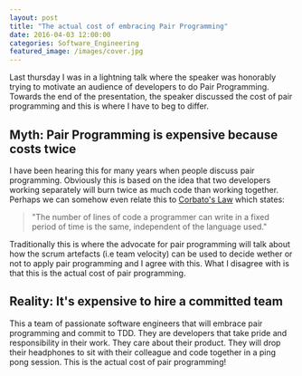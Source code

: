 ```yaml
---
layout: post
title: "The actual cost of embracing Pair Programming"
date: 2016-04-03 12:00:00
categories: Software_Engineering
featured_image: /images/cover.jpg
---
```


Last thursday I was in a lightning talk where the speaker was honorably trying to motivate an audience of developers to do Pair Programming. Towards the end of the presentation, the speaker discussed the cost of pair programming and this is where I have to beg to differ.

## Myth: Pair Programming is expensive because costs twice

I have been hearing this for many years when people discuss pair programming. Obviously this is based on the idea that two developers working separately will burn twice as much code than working together. Perhaps we can somehow even relate this to [Corbato's Law](https://en.wikipedia.org/wiki/Fernando_J._Corbat%C3%B3) which states:
> "The number of lines of code a programmer can write in a fixed period of time is the same, independent of the language used."

Traditionally this is where the advocate for pair programming will talk about how the scrum artefacts (i.e team velocity) can be used to decide wether or not to apply pair programming and I agree with this. What I disagree with is that this is the actual cost of pair programming.

## Reality: It's expensive to hire a committed team

This a team of passionate software engineers that will embrace pair programming and commit to TDD. They are developers that take pride and responsibility in their work. They care about their product. They will drop their headphones to sit with their colleague and code together in a ping pong session. This is the actual cost of pair programming!
